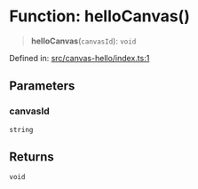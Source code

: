 # Function: helloCanvas()

> **helloCanvas**(`canvasId`): `void`

Defined in: [src/canvas-hello/index.ts:1](https://github.com/rndelpuerto/lenguados/blob/5a54c364c5e3890625230df3c01e7fcb150968e9/packages/examples/src/canvas-hello/index.ts#L1)

## Parameters

### canvasId

`string`

## Returns

`void`
